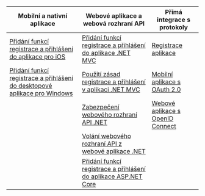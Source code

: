 | Mobilní a nativní aplikace | Webové aplikace a webová rozhraní API | Přímá integrace s protokoly |
| ----------------------- | ------------------------------- | --------------------- |
| [Přidání funkcí registrace a přihlášení do aplikace pro iOS](active-directory-b2c-devquickstarts-ios.md) | [Přidání funkcí registrace a přihlášení do aplikace .NET MVC](active-directory-b2c-devquickstarts-web-dotnet.md) | [Registrace aplikace](active-directory-b2c-app-registration.md) |
| [Přidání funkcí registrace a přihlášení do desktopové aplikace pro Windows](active-directory-b2c-devquickstarts-native-dotnet.md) | [Použití zásad registrace a přihlášení v aplikaci .NET MVC](active-directory-b2c-devquickstarts-web-dotnet-susi.md) | [Mobilní aplikace s OAuth 2.0](active-directory-b2c-reference-oauth-code.md) |
|  | [Zabezpečení webového rozhraní API .NET](active-directory-b2c-devquickstarts-api-dotnet.md) | [Webové aplikace s OpenID Connect](active-directory-b2c-reference-oidc.md) |
|  | [Volání webového rozhraní API z webové aplikace .NET](active-directory-b2c-devquickstarts-web-api-dotnet.md) |  |
| | [Přidání funkcí registrace a přihlášení do aplikace ASP.NET Core](https://github.com/azure-samples/active-directory-dotnet-webapp-openidconnect-aspnetcore-b2c) | |

<!--HONumber=Sep16_HO3-->


